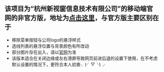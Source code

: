 该项目为“杭州新视窗信息技术有限公司”的移动端官网的非官方版，地址为[点击这里](https://everend.github.io/Echo/index.html)，与官方版主要区别在于
---
* 移除菜单按钮与公司logo的悬浮样式
* 选线列表的悬浮位置与背景颜色有所改动
* 部分图片存在出入，请以[官网](http://wei.new-see.com)为准
* 该版本适合在关闭边缘或左右滑屏导致网页前进后退的设置下使用，在不考虑默认设置的情况下，更符合本人初衷╮(╯▽╰)╭
